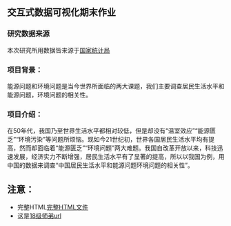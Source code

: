 ## 交互式数据可视化期末作业
### 研究数据来源
本次研究所用数据皆来源于[国家统计局](http://www.stats.gov.cn/)


### 项目背景：
能源问题和环境问题是当今世界所面临的两大课题，我们主要调查居民生活水平和能源问题，环境问题的相关性。

### 项目介绍：
在50年代，我国乃至世界生活水平都相对较低，但是却没有“温室效应”“能源匮乏”“环境污染”等问题所烦恼。现如今21世纪初，世界各国居民生活水平均有提高，然而却面临着“能源匮乏”“环境问题”两大难题。我国自改革开放以来，科技迅速发展，经济实力不断增强，居民生活水平有了显著的提高，所以以我国为例，用中国的数据来调查“中国居民生活水平和能源问题环境问题的相关性”。


## 注意：
- 完整HTML[完整HTML文件]( http://pingzi0211.gitee.io/interactive-final)
- 这是[18级师弟url](http://xiaofeng0418.pythonanywhere.com/)
